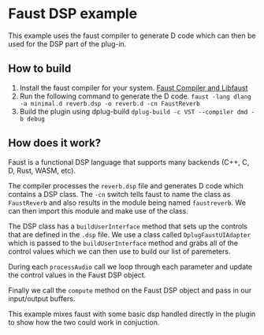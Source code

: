 # Faust DSP example

This example uses the faust compiler to generate D code which can then be used for the DSP part of the plug-in.

## How to build

1. Install the faust compiler for your system. [Faust Compiler and Libfaust](https://faust.grame.fr/downloads/)
2. Run the following command to generate the D code.
`faust -lang dlang -a minimal.d reverb.dsp -o reverb.d -cn FaustReverb`
3. Build the plugin using dplug-build
`dplug-build -c VST --compiler dmd -b debug`

## How does it work?

Faust is a functional DSP language that supports many backends (C++, C, D, Rust, WASM, etc).

The compiler processes the `reverb.dsp` file and generates D code which contains a DSP class. The `-cn` switch tells faust to name the class as `FaustReverb` and also results in the module being named `faustreverb`.  We can then import this module and make use of the class.

The DSP class has a `buildUserInterface` method that sets up the controls that are defined in the `.dsp` file.  We use a class called `DplugFaustUIAdapter` which is passed to the `buildUserInterface` method and grabs all of the control values which we can then use to build our list of paremeters.

During each `processAudio` call we loop through each parameter and update the control values in the Faust DSP object.

Finally we call the `compute` method on the Faust DSP object and pass in our input/output buffers.

This example mixes faust with some basic dsp handled directly in the plugin to show how the two could work in conjuction.